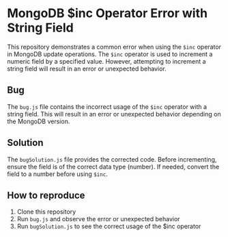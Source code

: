 # MongoDB $inc Operator Error with String Field

This repository demonstrates a common error when using the `$inc` operator in MongoDB update operations. The `$inc` operator is used to increment a numeric field by a specified value. However, attempting to increment a string field will result in an error or unexpected behavior.

## Bug
The `bug.js` file contains the incorrect usage of the `$inc` operator with a string field. This will result in an error or unexpected behavior depending on the MongoDB version.

## Solution
The `bugSolution.js` file provides the corrected code.  Before incrementing, ensure the field is of the correct data type (number). If needed, convert the field to a number before using `$inc`.

## How to reproduce
1. Clone this repository
2. Run `bug.js` and observe the error or unexpected behavior
3. Run `bugSolution.js` to see the correct usage of the $inc operator